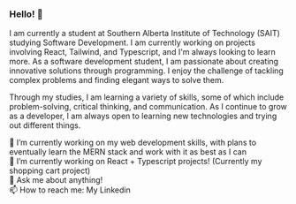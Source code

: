 ### Hello! 👋

<!--
**Ever-QN/ever-qn** is a ✨ _special_ ✨ repository because its `README.md` (this file) appears on your GitHub profile.

Here are some ideas to get you started:

- 🔭 I’m currently working on ...
- 🌱 I’m currently learning ...
- 👯 I’m looking to collaborate on ...
- 🤔 I’m looking for help with ...
- 💬 Ask me about ...
- 📫 How to reach me: ...
- 😄 Pronouns: ...
- ⚡ Fun fact: ...
-->

I am currently a student at Southern Alberta Institute of Technology (SAIT) studying Software Development. I am currently working on projects involving React, Tailwind, and Typescript, and I'm always looking to learn more. As a software development student, I am passionate about creating innovative solutions through programming. I enjoy the challenge of tackling complex problems and finding elegant ways to solve them.

Through my studies, I am learning a variety of skills, some of which include problem-solving, critical thinking, and communication. As I continue to grow as a developer, I am always open to learning new technologies and trying out different things.

🌱 I’m currently working on my web development skills, with plans to eventually learn the MERN stack and work with it as best as I can <br>
🔭 I’m currently working on React + Typescript projects! (Currently my shopping cart project) <br>
💬 Ask me about anything! <br>
📫 How to reach me: My Linkedin <br>
